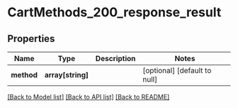 # CartMethods_200_response_result

## Properties
Name | Type | Description | Notes
------------ | ------------- | ------------- | -------------
**method** | **array[string]** |  | [optional] [default to null]

[[Back to Model list]](../README.md#documentation-for-models) [[Back to API list]](../README.md#documentation-for-api-endpoints) [[Back to README]](../README.md)


